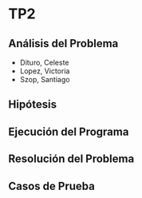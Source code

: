 # **TP2**

## **Análisis del Problema**

- Dituro, Celeste
- Lopez, Victoria
- Szop, Santiago

## **Hipótesis**

## **Ejecución del Programa**

## **Resolución del Problema**

## **Casos de Prueba**
